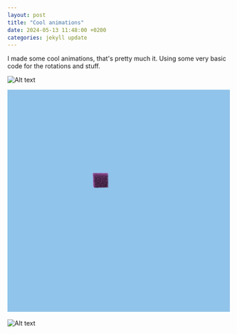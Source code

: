 ```yaml
---
layout: post
title: "Cool animations"
date: 2024-05-13 11:48:00 +0200
categories: jekyll update
---
```


I made some cool animations, that's pretty much it. Using some very basic code for the rotations and stuff.

![Alt text](/images/cooleffect.gif)

![Alt text](/images/youspinme.gif)

![Alt text](/images/anotherspin.gif)
